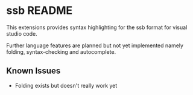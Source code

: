 # ssb README

This extensions provides syntax highlighting for the ssb format for visual studio code.

Further language features are planned but not yet implemented namely folding, syntax-checking and autocomplete.

## Known Issues

* Folding exists but doesn't really work yet